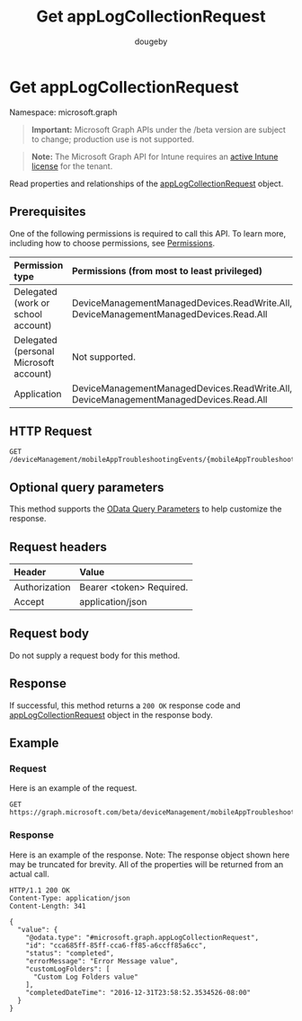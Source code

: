 ﻿---
title: "Get appLogCollectionRequest"
description: "Read properties and relationships of the appLogCollectionRequest object."
author: "dougeby"
localization_priority: Normal
ms.prod: "intune"
doc_type: apiPageType
---

# Get appLogCollectionRequest

Namespace: microsoft.graph

> **Important:** Microsoft Graph APIs under the /beta version are subject to change; production use is not supported.

> **Note:** The Microsoft Graph API for Intune requires an [active Intune license](https://go.microsoft.com/fwlink/?linkid=839381) for the tenant.

Read properties and relationships of the [appLogCollectionRequest](../resources/intune-devices-applogcollectionrequest.md) object.

## Prerequisites

One of the following permissions is required to call this API. To learn more, including how to choose permissions, see [Permissions](/graph/permissions-reference).

| Permission type                        | Permissions (from most to least privileged)                                           |
| :------------------------------------- | :------------------------------------------------------------------------------------ |
| Delegated (work or school account)     | DeviceManagementManagedDevices.ReadWrite.All, DeviceManagementManagedDevices.Read.All |
| Delegated (personal Microsoft account) | Not supported.                                                                        |
| Application                            | DeviceManagementManagedDevices.ReadWrite.All, DeviceManagementManagedDevices.Read.All |

## HTTP Request

<!-- {
  "blockType": "ignored"
}
-->

```http
GET /deviceManagement/mobileAppTroubleshootingEvents/{mobileAppTroubleshootingEventId}/appLogCollectionRequests/{appLogCollectionRequestId}
```

## Optional query parameters

This method supports the [OData Query Parameters](/graph/query-parameters) to help customize the response.

## Request headers

| Header        | Value                          |
| :------------ | :----------------------------- |
| Authorization | Bearer &lt;token&gt; Required. |
| Accept        | application/json               |

## Request body

Do not supply a request body for this method.

## Response

If successful, this method returns a `200 OK` response code and [appLogCollectionRequest](../resources/intune-devices-applogcollectionrequest.md) object in the response body.

## Example

### Request

Here is an example of the request.

```http
GET https://graph.microsoft.com/beta/deviceManagement/mobileAppTroubleshootingEvents/{mobileAppTroubleshootingEventId}/appLogCollectionRequests/{appLogCollectionRequestId}
```

### Response

Here is an example of the response. Note: The response object shown here may be truncated for brevity. All of the properties will be returned from an actual call.

```http
HTTP/1.1 200 OK
Content-Type: application/json
Content-Length: 341

{
  "value": {
    "@odata.type": "#microsoft.graph.appLogCollectionRequest",
    "id": "cca685ff-85ff-cca6-ff85-a6ccff85a6cc",
    "status": "completed",
    "errorMessage": "Error Message value",
    "customLogFolders": [
      "Custom Log Folders value"
    ],
    "completedDateTime": "2016-12-31T23:58:52.3534526-08:00"
  }
}
```
